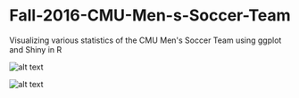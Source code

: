 # Fall-2016-CMU-Men-s-Soccer-Team

Visualizing various statistics of the CMU Men's Soccer Team using ggplot and Shiny in R

![alt text](https://github.com/junyonggo/Fall-2016-CMU-Mens-Soccer-Team/blob/master/images/univariate.JPG)

![alt text](https://github.com/junyonggo/Fall-2016-CMU-Mens-Soccer-Team/blob/master/images/bivariate.JPG)

